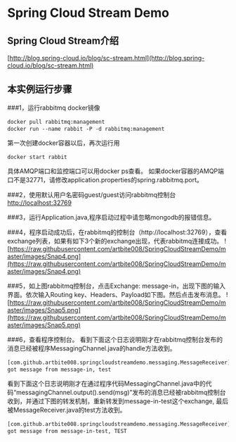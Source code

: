 # Spring Cloud Stream Demo

## Spring Cloud Stream介绍
[http://blog.spring-cloud.io/blog/sc-stream.html](http://blog.spring-cloud.io/blog/sc-stream.html)

## 本实例运行步骤
###1，运行rabbitmq docker镜像
```
docker pull rabbitmq:management
docker run --name rabbit -P -d rabbitmq:management
```
第一次创建docker容器以后，再次运行用
```
docker start rabbit 
```
具体AMQP端口和监控端口可以用docker ps查看。
如果docker容器的AMQP端口不是32771，请修改application.properties的spring.rabbitmq.port。

###2，使用默认用户名密码guest/guest访问rabbitmq控制台
[http://localhost:32769](http://localhost:32769)

###3，运行Application.java,程序启动过程中请忽略mongodb的报错信息。

###4，程序启动成功后，在rabbitmq的控制台（http://localhost:32769），查看exchange列表，如果有如下3个新的exchange出现，代表rabbitmq连接成功。
![https://raw.githubusercontent.com/artbite008/SpringCloudStreamDemo/master/images/Snap4.png](https://raw.githubusercontent.com/artbite008/SpringCloudStreamDemo/master/images/Snap4.png)

###5，如上图rabbitmq控制台，点击Exchange: message-in，出现下图的输入界面。依次输入Routing key、Headers、Payload如下图。然后点击发布消息。
![https://raw.githubusercontent.com/artbite008/SpringCloudStreamDemo/master/images/Snap5.png](https://raw.githubusercontent.com/artbite008/SpringCloudStreamDemo/master/images/Snap5.png)

###6，查看程序控制台。
看到下面这个日志说明刚才在rabbitmq控制台发布的消息已经被程序MessagingChannel.java的handle方法收到。
```
[com.github.artbite008.springcloudstreamdemo.messaging.MessageReceiver]- got message from message-in, test
```
看到下面这个日志说明刚才在通过程序代码MessagingChannel.java中的代码“messagingChannel.output().send(msg)”发布的消息已经被rabbitmq控制台收到，并通过下图的转发机制，重新转发到message-in-test这个exchange, 最后被MessageReceiver.java的test方法收到。
```
[com.github.artbite008.springcloudstreamdemo.messaging.MessageReceiver]- got message from message-in-test, TEST
```